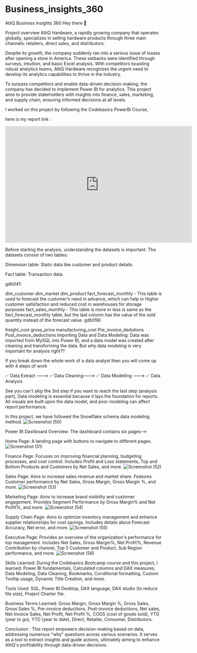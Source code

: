 # Business_insights_360
AtliQ Business Insights 360
Hey there 👋

Project overview
AltiQ Hardware, a rapidly growing company that operates globally, specializes in selling hardware products through three main channels: retailers, direct sales, and distributors.

Despite its growth, the company suddenly ran into a serious issue of losses after opening a store in America. These setbacks were identified through surveys, intuition, and basic Excel analysis. With competitors boasting robust analytics teams, AltiQ Hardware recognizes the urgent need to develop its analytics capabilities to thrive in the industry.

To surpass competitors and enable data-driven decision-making, the company has decided to implement Power BI for analytics. This project aims to provide stakeholders with insights into finance, sales, marketing, and supply chain, ensuring informed decisions at all levels.

I worked on this project by following the Codebasics PowerBi Course,

here is my report link :
<iframe title="Business_Insights_360." width="600" height="373.5" src="https://app.powerbi.com/view?r=eyJrIjoiNTdjYzNiNTEtOTViYy00OTFhLWIxYmUtNTM4MjcxMjIyODUxIiwidCI6ImM2ZTU0OWIzLTVmNDUtNDAzMi1hYWU5LWQ0MjQ0ZGM1YjJjNCJ9" frameborder="0" allowFullScreen="true"></iframe>

Before starting the analysis, understanding the datasets is important. The datasets consist of two tables:

Dimension table: Static data like customer and product details.

Fact table: Transaction data.

gdb041:

dim_customer dim_market dim_product fact_forecast_monthly - This table is used to forecast the customer’s need in advance, which can help in Higher customer satisfaction and reduced cost in warehouses for storage purposes fact_sales_monthly - This table is more or less is same as the fact_forecast_monthly table, but the last column has the value of the sold quantity instead of the forecast value. gdb056:

freight_cost gross_price manufacturing_cost Pre_invoice_dedutions Post_invoice_deductions Importing Data and Data Modeling: Data was imported from MySQL into Power BI, and a data model was created after cleaning and transforming the data. But why data modeling is very important for analysis right??

If you break down the whole work of a data analyst then you will come up with 4 steps of work

✅ Data Extract ---> ✅ Data Cleaning---> ✅ Data Modelling ---> ✅ Data Analysis

See you can't skip the 3rd step if you want to reach the last step (analysis part), Data modeling is essential because it lays the foundation for reports. All visuals are built upon the data model, and poor modeling can affect report performance.

In this project, we have followed the Snowflake schema data modeling method.
![Screenshot (50)](https://github.com/user-attachments/assets/d8c178d9-02c2-4614-8057-18c7f4b611b2)


Power BI Dashboard Overview:
The dashboard contains six pages-->

Home Page: A landing page with buttons to navigate to different pages.
![Screenshot (51)](https://github.com/user-attachments/assets/8934eeeb-6998-4c2c-bb4d-9e1c2dfb9cda)


Finance Page: Focuses on improving financial planning, budgeting processes, and cost control. Includes Profit and Loss statements, Top and Bottom Products and Customers by Net Sales, and more.
![Screenshot (52)](https://github.com/user-attachments/assets/72445db9-d552-40be-ba7c-91ea9b1308b1)


Sales Page: Aims to increase sales revenue and market share. Features Customer performance by Net Sales, Gross Margin, Gross Margin %, and more.
![Screenshot (53)](https://github.com/user-attachments/assets/fca02b91-d69f-4277-b241-d87244f7121d)


Marketing Page: Aims to increase brand visibility and customer engagement. Provides Segment Performance by Gross Margin% and Net Profit%, and more.
![Screenshot (54)](https://github.com/user-attachments/assets/52e6a475-8bce-4117-a932-1719b5434f35)


Supply Chain Page: Aims to optimize inventory management and enhance supplier relationships for cost savings. Includes details about Forecast Accuracy, Net error, and more.
![Screenshot (55)](https://github.com/user-attachments/assets/df269cd8-65eb-4a43-ab43-9ff586e2b6a7)


Executive Page: Provides an overview of the organization's performance for top management. Includes Net Sales, Gross Margin%, Net Profit%, Revenue Contribution by channel, Top 5 Customer and Product, Sub Region performance, and more.
![Screenshot (56)](https://github.com/user-attachments/assets/b330c3cf-f34d-4173-9067-02b0e374e751)


Skills Learned:
During the Codebasics Bootcamp course and this project, I learned: Power BI fundamentals, Calculated columns and DAX measures, Data Modeling, Data Cleaning, Bookmarks, Conditional formatting, Custom Tooltip usage, Dynamic Title Creation, and more.

Tools Used:
SQL, Power BI Desktop, DAX language, DAX studio (to reduce file size), Project Charter file.

Business Terms Learned:
Gross Margin, Gross Margin %, Gross Sales, Gross Sales %, Pre-invoice deductions, Post-invoice deductions, Net sales, Net Invoice Sales, Net Profit, Net Profit %, COGS (cost of goods sold), YTG (year to go), YTD (year to date), Direct, Retailer, Consumer, Distributors.

Conclusion :
This report empowers decision-making based on data, addressing numerous "why" questions across various scenarios. It serves as a tool to extract insights and guide actions, ultimately aiming to enhance AltiQ's profitability through data-driven decisions.
